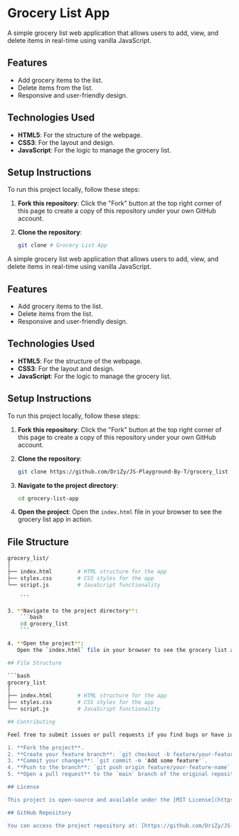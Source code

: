 # Grocery List App

A simple grocery list web application that allows users to add, view, and delete items in real-time using vanilla JavaScript.

## Features

- Add grocery items to the list.
- Delete items from the list.
- Responsive and user-friendly design.

## Technologies Used

- **HTML5**: For the structure of the webpage.
- **CSS3**: For the layout and design.
- **JavaScript**: For the logic to manage the grocery list.

## Setup Instructions

To run this project locally, follow these steps:

1. **Fork this repository**:
   Click the "Fork" button at the top right corner of this page to create a copy of this repository under your own GitHub account.

2. **Clone the repository**:
    ```bash
    git clone # Grocery List App

A simple grocery list web application that allows users to add, view, and delete items in real-time using vanilla JavaScript.

## Features

- Add grocery items to the list.
- Delete items from the list.
- Responsive and user-friendly design.

## Technologies Used

- **HTML5**: For the structure of the webpage.
- **CSS3**: For the layout and design.
- **JavaScript**: For the logic to manage the grocery list.

## Setup Instructions

To run this project locally, follow these steps:

1. **Fork this repository**:
   Click the "Fork" button at the top right corner of this page to create a copy of this repository under your own GitHub account.

2. **Clone the repository**:
    ```bash
    git clone https://github.com/DriZy/JS-Playground-By-T/grocery_list
    ```

3. **Navigate to the project directory**:
    ```bash
    cd grocery-list-app
    ```

4. **Open the project**:
   Open the `index.html` file in your browser to see the grocery list app in action.

## File Structure

```bash
grocery_list/
│
├── index.html        # HTML structure for the app
├── styles.css        # CSS styles for the app
└── script.js         # JavaScript functionality

    ```

3. **Navigate to the project directory**:
    ```bash
    cd grocery_list
    ```

4. **Open the project**:
   Open the `index.html` file in your browser to see the grocery list app in action.

## File Structure

```bash
grocery_list
│
├── index.html        # HTML structure for the app
├── styles.css        # CSS styles for the app
└── script.js         # JavaScript functionality

## Contributing

Feel free to submit issues or pull requests if you find bugs or have ideas for improvements. If you'd like to contribute:

1. **Fork the project**.
2. **Create your feature branch**: `git checkout -b feature/your-feature-name`.
3. **Commit your changes**: `git commit -m 'Add some feature'`.
4. **Push to the branch**: `git push origin feature/your-feature-name`.
5. **Open a pull request** to the `main` branch of the original repository.

## License

This project is open-source and available under the [MIT License](https://opensource.org/licenses/MIT).

## GitHub Repository

You can access the project repository at: [https://github.com/DriZy/JS-Playground-By-T/tree/grocery_list](https://github.com/DriZy/JS-Playground-By-T/tree/grocery_list)


